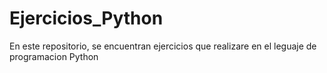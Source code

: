 # Ejercicios_Python
En este repositorio, se encuentran ejercicios que realizare en el leguaje de programacion Python
